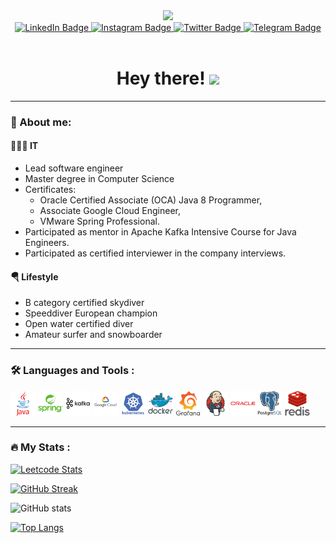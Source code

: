 <div id="header" align="center">
    <img src="https://media2.giphy.com/media/SHjOSDkKZ18qOHA5B5/giphy.gif" width="100"/>
    <div id="badges">
      <a href="https://www.linkedin.com/in/elenbeilina/">
        <img src="https://img.shields.io/badge/LinkedIn-blue?style=for-the-badge&logo=linkedin&logoColor=white" alt="LinkedIn Badge"/>
      </a>
      <a href="https://www.instagram.com/aqua_len/">
        <img src="https://img.shields.io/badge/Instagram-E4405F?style=for-the-badge&logo=instagram&logoColor=white" alt="Instagram Badge"/>
      </a>
      <a href="https://twitter.com/aqua_len">
        <img src="https://img.shields.io/badge/Twitter-blue?style=for-the-badge&logo=twitter&logoColor=white" alt="Twitter Badge"/>
      </a>
      <a href="https://t.me/aqua_len">
        <img src="https://img.shields.io/badge/Telegram-2CA5E0?style=for-the-badge&logo=telegram&logoColor=white" alt="Telegram Badge"/>
      </a>
    </div>
    <img src="https://komarev.com/ghpvc/?username=elenbeilina&style=flat-square&color=blue" alt=""/>
    <h1>
      Hey there!
      <img src="https://media.giphy.com/media/hvRJCLFzcasrR4ia7z/giphy.gif" width="30px"/>
    </h1>
</div>

---

### 💫 About me:

#### 🧑🏼‍💻 IT
- Lead software engineer
- Master degree in Computer Science
- Certificates:
    - Oracle Certified Associate (OCA) Java 8 Programmer,
    - Associate Google Cloud Engineer,
    - VMware Spring Professional.
- Participated as mentor in Apache Kafka Intensive Course for Java Engineers.
- Participated as certified interviewer in the company interviews.

#### 🪂 Lifestyle 
- B category certified skydiver
- Speeddiver European champion
- Open water certified diver
- Amateur surfer and snowboarder

---
### :hammer_and_wrench: Languages and Tools :
<div>
  <img src="https://github.com/devicons/devicon/blob/master/icons/java/java-original-wordmark.svg" title="Java" alt="Java" width="40" height="40"/>
  <img src="https://github.com/devicons/devicon/blob/master/icons/spring/spring-original-wordmark.svg" title="Spring" alt="Spring" width="40" 
  <height="40"/>
  <img src="https://github.com/devicons/devicon/blob/master/icons/apachekafka/apachekafka-original-wordmark.svg" title="Kafka" alt="Kafka" width="40" height="40"/>
  <height="40"/>
  <img src="https://github.com/devicons/devicon/blob/master/icons/googlecloud/googlecloud-original-wordmark.svg" title="GoogleCloud" alt="GoogleCloud" width="40" height="40"/>
  <img src="https://github.com/devicons/devicon/blob/master/icons/kubernetes/kubernetes-plain-wordmark.svg" title="k8s" alt="k8s" width="40" height="40"/>
  <img src="https://github.com/devicons/devicon/blob/master/icons/docker/docker-original-wordmark.svg" title="docker" alt="docker" width="40" height="40"/>
  <img src="https://github.com/devicons/devicon/blob/master/icons/grafana/grafana-original-wordmark.svg" title="grafana" alt="grafana" width="40" height="40"/>
  <img src="https://github.com/devicons/devicon/blob/master/icons/jenkins/jenkins-original.svg" title="jenkins" alt="jenkins" width="40" height="40"/>
  <img src="https://github.com/devicons/devicon/blob/master/icons/oracle/oracle-original.svg" title="Oracle" **alt="Oracle" width="40" height="40"/>
  <img src="https://github.com/devicons/devicon/blob/master/icons/postgresql/postgresql-original-wordmark.svg" title="postgresql" **alt="postgresql" width="40" height="40"/>
  <img src="https://github.com/devicons/devicon/blob/master/icons/redis/redis-original-wordmark.svg" title="redis" alt="redis" width="40" height="40"/>
</div>

---
### :fire: My Stats :
[![Leetcode Stats](https://leetcard.jacoblin.cool/elenbeilina?ext=activity&theme=dark,unicorn)](https://leetcode.com/elenbeilina)

[![GitHub Streak](http://github-readme-streak-stats.herokuapp.com?user=elenbeilina&theme=tokyonight&background=000000)](https://git.io/streak-stats)

![GitHub stats](https://github-readme-stats.vercel.app/api?username=elenbeilina&show_icons=true&theme=tokyonight)

[![Top Langs](https://github-readme-stats.vercel.app/api/top-langs/?username=elenbeilina&layout=compact&theme=tokyonight)](https://github.com/anuraghazra/github-readme-stats)
